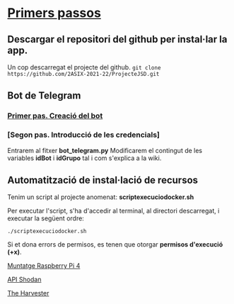# [Primers passos](https://2asix-2021-22.github.io/ProjecteJSD/)
## Descargar el repositori del github per instal·lar la app.

Un cop descarregat el projecte del github.
`git clone https://github.com/2ASIX-2021-22/ProjecteJSD.git`

## Bot de Telegram
### [Primer pas. Creació del bot](https://github.com/2ASIX-2021-22/ProjecteJSD/wiki/7.-Bot-de-Telegram)
### [Segon pas. Introducció de les credencials]
Entrarem al fitxer **bot_telegram.py**
Modificarem el contingut de les variables **idBot** i **idGrupo** tal i com s'explica a la wiki.

## Automatització de instal·lació de recursos

Tenim un script al projecte anomenat: **scriptexecuciodocker.sh**

Per executar l'script, s'ha d'accedir al terminal, al directori descarregat, i executar la següent ordre:

`./scriptexecuciodocker.sh`

Si et dona errors de permisos, es tenen que otorgar **permisos d'execució (+x)**.

[Muntatge Raspberry Pi 4](https://2asix-2021-22.github.io/ProjecteJSD/muntatgeraspberrypi)

[API Shodan](https://2asix-2021-22.github.io/ProjecteJSD/apishodan)

[The Harvester](https://2asix-2021-22.github.io/ProjecteJSD/theHarvester)
